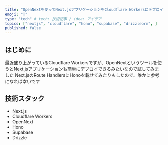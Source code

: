 ```yaml
---
title: "OpenNextを使ってNext.jsアプリケーションをCloudflare Workersにデプロイしてみた"
emoji: "👏"
type: "tech" # tech: 技術記事 / idea: アイデア
topics: ["nextjs", "cloudflare", "hono", "supabase", "drizzleorm", ]
published: false
---
```


## はじめに
最近盛り上がっているCloudflare Workersですが、OpenNextというツールを使うとNext.jsアプリケーションも簡単にデプロイできるみたいなので試してみました
Next.jsのRoute HandlersにHonoを載せてみたりもしたので、誰かに参考になれば幸いです

## 技術スタック
- Next.js
- Cloudflare Workers
- OpenNext
- Hono
- Supabase
- Drizzle
